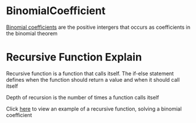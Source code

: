 # BinomialCoefficient
[Binomial coefficients](https://en.wikipedia.org/wiki/Binomial_coefficient) are the positive intergers that occurs as coefficients in the binomial theorem

Recursive Function Explain 
=
Recursive function is a function that calls itself.
The if-else statement defines when the function should return a value and when it should call itself

Depth of recursion is the number of times a function calls itself


Click [here](https://github.com/Fran0616/BinomialCoefficient/blob/main/binomial.py) to view an example of a recursive function, solving a binomial coefficient
